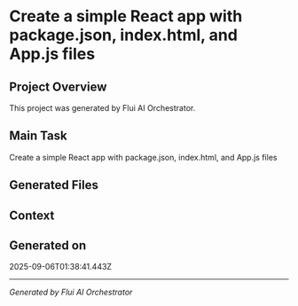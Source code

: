 # Create a simple React app with package.json, index.html, and App.js files

## Project Overview
This project was generated by Flui AI Orchestrator.

## Main Task
Create a simple React app with package.json, index.html, and App.js files

## Generated Files


## Context


## Generated on
2025-09-06T01:38:41.443Z

---
*Generated by Flui AI Orchestrator*
